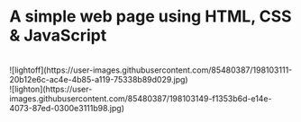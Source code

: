 <h1>A simple web page using HTML, CSS & JavaScript</h1><br>
![lightoff](https://user-images.githubusercontent.com/85480387/198103111-20b12e6c-ac4e-4b85-a119-75338b89d029.jpg)<br>
![lighton](https://user-images.githubusercontent.com/85480387/198103149-f1353b6d-e14e-4073-87ed-0300e3111b98.jpg)
